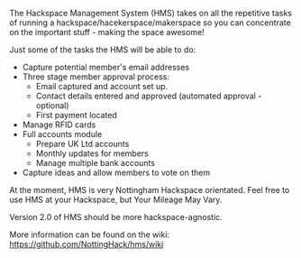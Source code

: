 The Hackspace Management System (HMS) takes on all the repetitive tasks of running a hackspace/hacekerspace/makerspace so you can concentrate on the important stuff - making the space awesome!

Just some of the tasks the HMS will be able to do:

* Capture potential member's email addresses
* Three stage member approval process:
  * Email captured and account set up.
  * Contact details entered and approved (automated approval - optional)
  * First payment located
* Manage RFID cards
* Full accounts module
  * Prepare UK Ltd accounts
  * Monthly updates for members
  * Manage multiple bank accounts
* Capture ideas and allow members to vote on them

At the moment, HMS is very Nottingham Hackspace orientated.  Feel free to use HMS at your Hackspace, but Your Mileage May Vary.

Version 2.0 of HMS should be more hackspace-agnostic.

More information can be found on the wiki: https://github.com/NottingHack/hms/wiki
